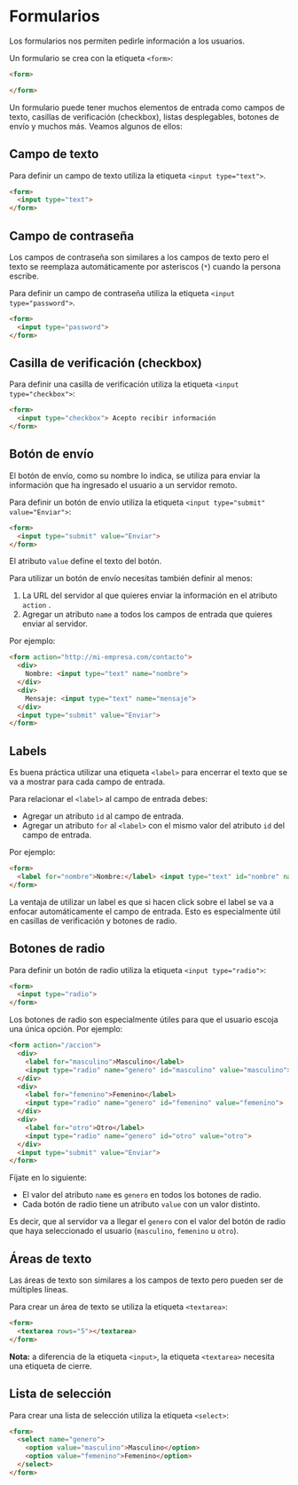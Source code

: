 # Formularios

Los formularios nos permiten pedirle información a los usuarios.

Un formulario se crea con la etiqueta `<form>`:

```html
<form>

</form>
```

Un formulario puede tener muchos elementos de entrada como campos de texto, casillas de verificación (checkbox), listas desplegables, botones de envío y muchos más. Veamos algunos de ellos:

## Campo de texto

Para definir un campo de texto utiliza la etiqueta `<input type="text">`.

```html
<form>
  <input type="text">
</form>
```

## Campo de contraseña

Los campos de contraseña son similares a los campos de texto pero el texto se reemplaza automáticamente por asteriscos (`*`) cuando la persona escribe.

Para definir un campo de contraseña utiliza la etiqueta `<input type="password">`.

```html
<form>
  <input type="password">
</form>
```

## Casilla de verificación (checkbox)

Para definir una casilla de verificación utiliza la etiqueta `<input type="checkbox">`:

```html
<form>
  <input type="checkbox"> Acepto recibir información
</form>
```

## Botón de envío

El botón de envío, como su nombre lo indica, se utiliza para enviar la información que ha ingresado el usuario a un servidor remoto.

Para definir un botón de envío utiliza la etiqueta `<input type="submit" value="Enviar">`:

```html
<form>
  <input type="submit" value="Enviar">
</form>
```

El atributo `value` define el texto del botón.

Para utilizar un botón de envío necesitas también definir al menos:

1. La URL del servidor al que quieres enviar la información en el atributo `action` .
2. Agregar un atributo `name` a todos los campos de entrada que quieres enviar al servidor.

Por ejemplo:

```html
<form action="http://mi-empresa.com/contacto">
  <div>
    Nombre: <input type="text" name="nombre">
  </div>
  <div>
    Mensaje: <input type="text" name="mensaje">
  </div>
  <input type="submit" value="Enviar">
</form>
```

## Labels

Es buena práctica utilizar una etiqueta `<label>` para encerrar el texto que se va a mostrar para cada campo de entrada.

Para relacionar el `<label>` al campo de entrada debes:

* Agregar un atributo `id` al campo de entrada.
* Agregar un atributo `for` al `<label>` con el mismo valor del atributo `id` del campo de entrada.

Por ejemplo:

```html
<form>
  <label for="nombre">Nombre:</label> <input type="text" id="nombre" name="nombre">
</form>
```

La ventaja de utilizar un label es que si hacen click sobre el label se va a enfocar automáticamente el campo de entrada. Esto es especialmente útil en casillas de verificación y botones de radio.

## Botones de radio

Para definir un botón de radio utiliza la etiqueta `<input type="radio">`:

```html
<form>
  <input type="radio">
</form>
```

Los botones de radio son especialmente útiles para que el usuario escoja una única opción. Por ejemplo:

```html
<form action="/accion">
  <div>
    <label for="masculino">Masculino</label>
    <input type="radio" name="genero" id="masculino" value="masculino">
  </div>
  <div>
    <label for="femenino">Femenino</label>
    <input type="radio" name="genero" id="femenino" value="femenino">
  </div>
  <div>
    <label for="otro">Otro</label>
    <input type="radio" name="genero" id="otro" value="otro">
  </div>
  <input type="submit" value="Enviar">
</form>
```

Fíjate en lo siguiente:

* El valor del atributo `name` es `genero` en todos los botones de radio.
* Cada botón de radio tiene un atributo `value` con un valor distinto.

Es decir, que al servidor va a llegar el `genero` con el valor del botón de radio que haya seleccionado el usuario (`masculino`, `femenino` u `otro`).

## Áreas de texto

Las áreas de texto son similares a los campos de texto pero pueden ser de múltiples líneas.

Para crear un área de texto se utiliza la etiqueta `<textarea>`:

```html
<form>
  <textarea rows="5"></textarea>
</form>
```

**Nota:** a diferencia de la etiqueta `<input>`, la etiqueta `<textarea>` necesita una etiqueta de cierre.

## Lista de selección

Para crear una lista de selección utiliza la etiqueta `<select>`:

```html
<form>
  <select name="genero">
    <option value="masculino">Masculino</option>
    <option value="femenino">Femenino</option>
  </select>
</form>
```
